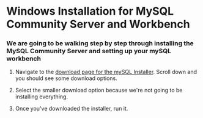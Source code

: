 # Windows Installation for MySQL Community Server and Workbench

### We are going to be walking step by step through installing the MySQL Community Server and setting up your mySQL workbench

1. Navigate to the [download page for the mySQL Installer](https://dev.mysql.com/downloads/installer/). Scroll down and you should see some download options.

2. Select the smaller download option because we're not going to be installing everything.

3. Once you've downloaded the installer, run it.